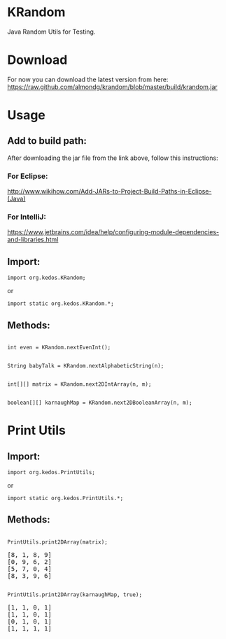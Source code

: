 # KRandom
Java Random Utils for Testing.

# Download
For now you can download the latest version from here:
https://raw.github.com/almondg/krandom/blob/master/build/krandom.jar

# Usage
## Add to build path:
After downloading the jar file from the link above, follow this instructions:
### For Eclipse:
http://www.wikihow.com/Add-JARs-to-Project-Build-Paths-in-Eclipse-(Java)

### For IntelliJ:
https://www.jetbrains.com/idea/help/configuring-module-dependencies-and-libraries.html

## Import:
<p><code>import org.kedos.KRandom;</code></p>
or
<p><code>import static org.kedos.KRandom.*;</code></p>

## Methods:
<p><code>
int even = KRandom.nextEvenInt();
</code></p>

<p><code>
String babyTalk = KRandom.nextAlphabeticString(n);
</code></p>

<p><code>
int[][] matrix = KRandom.next2DIntArray(n, m);
</code></p>

<p><code>
boolean[][] karnaughMap = KRandom.next2DBooleanArray(n, m);
</code></p>

# Print Utils
## Import:
<p><code>import org.kedos.PrintUtils;</code></p>
or
<p><code>import static org.kedos.PrintUtils.*;</code></p>

## Methods:
<p><code>
PrintUtils.print2DArray(matrix);
</code></p>
<pre>
[8, 1, 8, 9]
[0, 9, 6, 2]
[5, 7, 0, 4]
[8, 3, 9, 6]
</pre>


<p><code>
PrintUtils.print2DArray(karnaughMap, true);
</code></p>
<pre>
[1, 1, 0, 1]
[1, 1, 0, 1]
[0, 1, 0, 1]
[1, 1, 1, 1]
</pre>

